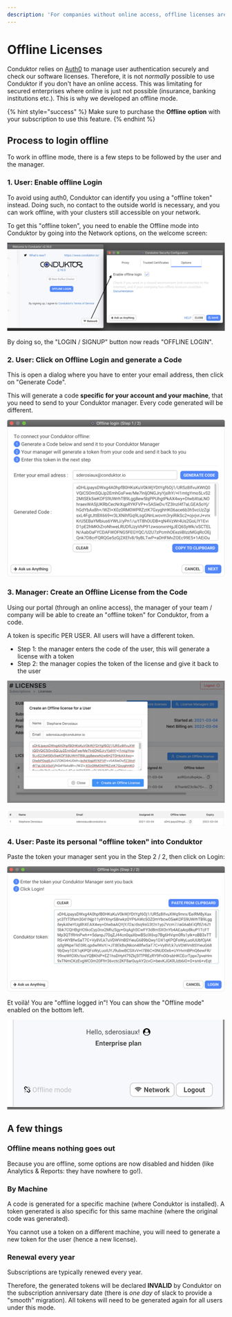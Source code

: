```yaml
---
description: 'For companies without online access, offline licenses are the way to go!'
---
```


# Offline Licenses

Conduktor relies on [Auth0](../../misc/data-security.md) to manage user authentication securely and check our software licenses. Therefore, it is not _normally_ possible to use Conduktor if you don't have an online access. This was limitating for secured enterprises where online is just not possible \(insurance, banking institutions etc.\). This is why we developed an offline mode.

{% hint style="success" %}
Make sure to purchase the **Offline** **option** with your subscription to use this feature.
{% endhint %}

## Process to login offline

To work in offline mode, there is a few steps to be followed by the user and the manager.

### 1. User: Enable offline Login

To avoid using auth0, Conduktor can identify you using a "offline token" instead. Doing such, no contact to the outside world is necessary, and you can work offline, with your clusters still accessible on your network.

To get this "offline token", you need to enable the Offline mode into Conduktor by going into the Network options, on the welcome screen:

![Go to Network &amp;gt; Options, enable offline Login](../../.gitbook/assets/screenshot-2021-03-03-at-22.18.12.png)

By doing so, the "LOGIN / SIGNUP" button now reads "OFFLINE LOGIN".

### 2. User: Click on Offline Login and generate a Code

This is open a dialog where you have to enter your email address, then click on "Generate Code".

This will generate a code **specific for your account and your machine**, that you need to send to your Conduktor manager. Every code generated will be different.

![](../../.gitbook/assets/screenshot-2021-03-03-at-22.21.34.png)

### 3. Manager: Create an Offline License from the Code

Using our portal \(through an online access\), the manager of your team / company will be able to create an "offline token" for Conduktor, from a code.

A token is specific PER USER. All users will have a different token.

* Step 1: the manager enters the code of the user, this will generate a license with a token
* Step 2: the manager copies the token of the license and give it back to the user

![Step 1: create an offline license from the user code](../../.gitbook/assets/screenshot-2021-03-04-at-22.46.48.png)

![Step 2: copy the offline token and sent it to the user](../../.gitbook/assets/screenshot-2021-03-04-at-22.53.48.png)

### 4. User: Paste its personal "offline token" into Conduktor

Paste the token your manager sent you in the Step 2 / 2, then click on Login:

![](../../.gitbook/assets/screenshot-2021-03-03-at-22.39.40.png)

Et voilà! You are "offline logged in"! You can show the "Offline mode" enabled on the bottom left.

![](../../.gitbook/assets/screenshot-2021-03-03-at-22.40.46.png)

## A few things

### Offline means nothing goes out

Because you are offline, some options are now disabled and hidden \(like Analytics & Reports: they have nowhere to go!\).

### By Machine 

A code is generated for a specific machine \(where Conduktor is installed\). A token generated is also specific for this same machine \(where the original code was generated\).

You cannot use a token on a different machine, you will need to generate a new token for the user \(hence a new license\).

### Renewal every year

Subscriptions are typically renewed every year.

Therefore, the generated tokens will be declared **INVALID** by Conduktor on the subscription anniversary date \(there is _one day_ of slack to provide a "smooth" migration\). All tokens will need to be generated again for all users under this mode.





